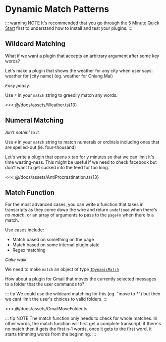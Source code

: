 # Dynamic Match Patterns

::: warning NOTE
It's recommended that you go through the [5 Minute Quick Start](/quick-start.md) first to understand how to install and test your plugins.
:::

## Wildcard Matching

What if we want a plugin that accepts an arbitrary argument after some key words?

Let's make a plugin that shows the weather for any city when user says: <span class="voice-cmd">weather for [city name]</span> (eg. <span class="voice-cmd">weather for Chiang Mai</span>)

_Easy peasy._

Use `*` in your `match` string to greedily match any words.

<<< @/docs/assets/Weather.ts{13}

## Numeral Matching

_Ain't nothin' to it._

Use `#` in your `match` string to match numerals or ordinals including ones that are spelled-out (ie. <span class="voice-cmd">four-thousand</span>)

Let's write a plugin that opens x tab for y minutes so that we can limit it's time wasting-ness. This might be useful if we need to check facebook but don't want to get sucked into the feed for too long.

<<< @/docs/assets/AntiProcrastination.ts{13}

## Match Function

For the most advanced cases, you can write a function that takes in transcripts as they come down the wire and return `undefined` when there's *no match*, or an array of arguments to pass to the `pageFn` when there *is* a match.

Use cases include:
 * Match based on something on the page
 * Match based on some internal plugin state
 * Regex matching

_Cake walk._

We need to make `match` an object of type [`IDynamicMatch`](/api-reference/command.md#idynamicmatch)

How about a plugin for Gmail that moves the currently selected messages to a folder that the user commands to?

::: tip
We could use the wildcard matching for this (eg. "move to *") but then we cant limit the user's choices to valid folders.
:::

<<< @/docs/assets/GmailMoveFolder.ts


::: tip NOTE
The match function only needs to check for whole matches. In other words, the match function will
first get a complete transcript, if there's no match then it gets the first n-1 words, once it 
gets to the first word, it starts trimming words from the beginning.
:::